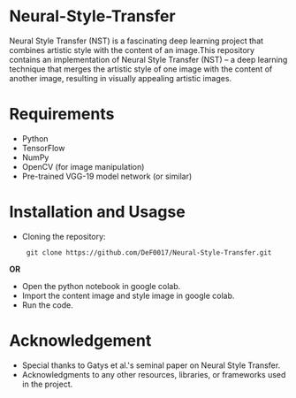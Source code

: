 # Neural-Style-Transfer
Neural Style Transfer (NST) is a fascinating deep learning project that combines artistic style with the content of an image.This repository contains an implementation of Neural Style Transfer (NST) – a deep learning technique that merges the artistic style of one image with the content of another image, resulting in visually appealing artistic images.

# Requirements
* Python
* TensorFlow 
* NumPy
* OpenCV (for image manipulation)
* Pre-trained VGG-19 model network (or similar)

# Installation and Usagse
* Cloning the repository:
  ```shell
   git clone https://github.com/DeF0017/Neural-Style-Transfer.git
__OR__
* Open the python notebook in google colab.
* Import the content image and style image in google colab.
* Run the code.

# Acknowledgement
* Special thanks to Gatys et al.'s seminal paper on Neural Style Transfer.
* Acknowledgments to any other resources, libraries, or frameworks used in the project.
